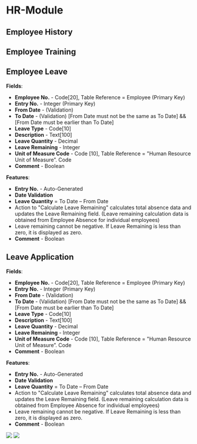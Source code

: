 # HR-Module
## Employee History
## Employee Training
## Employee Leave

**Fields**:
- **Employee No.** - Code[20], Table Reference = Employee (Primary Key)
- **Entry No.** - Integer (Primary Key)
- **From Date** - (Validation)
- **To Date** - (Validation) [From Date must not be the same as To Date] && [From Date must be earlier than To Date]
- **Leave Type** - Code[10]
- **Description** - Text[100]
- **Leave Quantity** - Decimal
- **Leave Remaining** - Integer
- **Unit of Measure Code** - Code [10], Table Reference = "Human Resource Unit of Measure”. Code
- **Comment** - Boolean

**Features**:
- **Entry No.** - Auto-Generated
- **Date Validation**
- **Leave Quantity** = To Date – From Date
- Action to "Calculate Leave Remaining" calculates total absence data and updates the Leave Remaining field. (Leave remaining calculation data is obtained from Employee Absence for individual employees)
- Leave remaining cannot be negative. If Leave Remaining is less than zero, it is displayed as zero.
- **Comment** - Boolean


## Leave Application

**Fields**:
- **Employee No.** - Code[20], Table Reference = Employee (Primary Key)
- **Entry No.** - Integer (Primary Key)
- **From Date** - (Validation)
- **To Date** - (Validation) [From Date must not be the same as To Date] && [From Date must be earlier than To Date]
- **Leave Type** - Code[10]
- **Description** - Text[100]
- **Leave Quantity** - Decimal
- **Leave Remaining** - Integer
- **Unit of Measure Code** - Code [10], Table Reference = "Human Resource Unit of Measure”. Code
- **Comment** - Boolean

**Features**:
- **Entry No.** - Auto-Generated
- **Date Validation**
- **Leave Quantity** = To Date – From Date
- Action to "Calculate Leave Remaining" calculates total absence data and updates the Leave Remaining field. (Leave remaining calculation data is obtained from Employee Absence for individual employees)
- Leave remaining cannot be negative. If Leave Remaining is less than zero, it is displayed as zero.
- **Comment** - Boolean

<img src="https://i.imgur.com/wnlEfib.png">
<img src="https://i.imgur.com/oJnPOC4.png">

